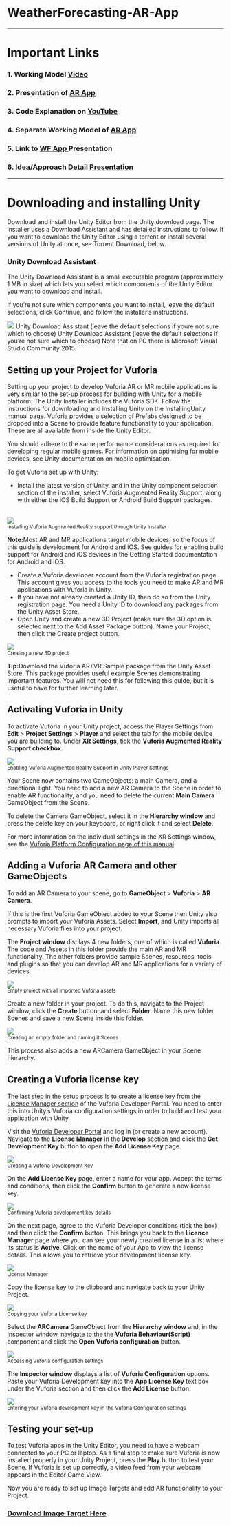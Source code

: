 # WeatherForecasting-AR-App


<hr>
<h1>Important Links</h1>
<h3>1. Working Model <a href="https://drive.google.com/file/d/1T4d2papCfSlYJgG077LBjX5035uvZVZF/view?usp=drivesdk">Video</a></h3>
<h3>2. Presentation of <a href="https://drive.google.com/file/d/1WdO403cGwLdlqZIzaJv4qUE516MYruaV/view?usp=drivesdk ">AR App</a></h3>
<h3>3. Code Explanation on <a href="https://youtu.be/lSrxCW4dOqg">YouTube </a></h3>
<h3>4. Separate Working Model of <a href="https://drive.google.com/file/d/1Uw7Y5AqOMaqdb_qhPprfi9EKaJT_5Qjy/view?usp=drivesdk">AR App</a></h3>
<h3>5. Link to <a href="https://drive.google.com/file/d/1WH_j3BbWm-KVF7LixiaDEKDH0oH7qc7T/view?usp=drivesdk">WF App </a>Presentation</h3>
<h3>6. Idea/Approach Detail <a href="https://drive.google.com/file/d/16CjSQKqUBNYVJeyBCbGP9CpEWcVGBnA3/view?usp=drivesdk">Presentation </a></h3>


<hr>


<h1>Downloading and installing Unity</h1>
Download and install the Unity Editor from the Unity download page. The installer uses a Download Assistant and has detailed instructions to follow. If you want to download the Unity Editor using a torrent or install several versions of Unity at once, see Torrent Download, below.

<h3>Unity Download Assistant</h3>
The Unity Download Assistant is a small executable program (approximately 1 MB in size) which lets you select which components of the Unity Editor you want to download and install.

If you’re not sure which components you want to install, leave the default selections, click Continue, and follow the installer’s instructions.

<img src="https://docs.unity3d.com/2017.3/Documentation/uploads/Main/UnityDownloadAssistant_v52_75.png">
Unity Download Assistant (leave the default selections if youre not sure which to choose)
Unity Download Assistant (leave the default selections if you’re not sure which to choose)
Note that on PC there is Microsoft Visual Studio Community 2015.


<h2>Setting up your Project for Vuforia</h2>
<p>Setting up your project to develop Vuforia AR or MR mobile applications is very similar to the set-up process for building with Unity for a mobile platform. The Unity Installer includes the Vuforia SDK. Follow the instructions for downloading and installing Unity on the InstallingUnity manual page. Vuforia provides a selection of Prefabs designed to be dropped into a Scene to provide feature functionality to your application. These are all available from inside the Unity Editor.</p>
<p>You should adhere to the same performance considerations as required for developing regular mobile games. For information on optimising for mobile devices, see Unity documentation on mobile optimisation.</p>
<p>To get Vuforia set up with Unity:</p>
<ul>
<li>Install the latest version of Unity, and in the Unity component selection section of the installer, select Vuforia Augmented Reality Support, along with either the iOS Build Support or Android Build Support packages.</li></ul><br>
<img src="https://docs.unity3d.com/2017.3/Documentation/uploads/Main/installing_vuforia.png"><br>
<small>Installing Vuforia Augmented Reality support through Unity Installer</small>
<p><b>Note:</b>Most AR and MR applications target mobile devices, so the focus of this guide is development for Android and iOS. See guides for enabling build support for Android and iOS devices in the Getting Started documentation for Android and iOS.<br></p>
<ul>
<li>Create a Vuforia developer account from the Vuforia registration page. This account gives you access to the tools you need to make AR and MR applications with Vuforia in Unity.</li>
<li>If you have not already created a Unity ID, then do so from the Unity registration page. You need a Unity ID to download any packages from the Unity Asset Store.</li>
<li>Open Unity and create a new 3D Project (make sure the 3D option is selected next to the Add Asset Package button). Name your Project, then click the Create project button.</li>
</ul>
<img src="https://docs.unity3d.com/2017.3/Documentation/uploads/Main/new_project.png"></body><br>
<small>Creating a new 3D project</small>
<p><b>Tip:</b>Download the Vuforia AR+VR Sample package from the Unity Asset Store. This package provides useful example Scenes demonstrating important features. You will not need this for following this guide, but it is useful to have for further learning later.</p>
<h2>Activating Vuforia in Unity</h2>
<p>To activate Vuforia in your Unity project, access the Player Settings from <b>Edit</b> > <b>Project Settings</b> > <b>Player</b> and select the tab for the mobile device you are building to. Under <b>XR Settings</b>, tick the <b>Vuforia Augmented Reality Support checkbox</b>.</p>
<img src="https://docs.unity3d.com/2017.3/Documentation/uploads/Main/vuforia_ar_support.png"><br>
<small>Enabling Vuforia Augmented Reality Support in Unity Player Settings</small>
<p>Your Scene now contains two GameObjects: a main Camera, and a directional light. You need to add a new AR Camera to the Scene in order to enable AR functionality, and you need to delete the current <b>Main Camera</b> GameObject from the Scene.</p>
<p>To delete the Camera GameObject, select it in the <b>Hierarchy window</b> and press the delete key on your keyboard, or right click it and select <b>Delete</b>.</p>
<p>For more information on the individual settings in the XR Settings window, see the <u>Vuforia Platform Configuration page of this manual</u>.</p>
<h2>Adding a Vuforia AR Camera and other GameObjects</h2>
<p>To add an AR Camera to your scene, go to <b>GameObject</b> > <b>Vuforia</b> > <b>AR Camera</b>.</p>
<p>If this is the first Vuforia GameObject added to your Scene then Unity also prompts to import your Vuforia Assets. Select <b>Import</b>, and Unity imports all necessary Vuforia files into your project.</p>
<p>The <b>Project window</b> displays 4 new folders, one of which is called <b>Vuforia</b>. The code and Assets in this folder provide the main AR and MR functionality. The other folders provide sample Scenes, resources, tools, and plugins so that you can develop AR and MR applications for a variety of devices.</p>
<img src="https://docs.unity3d.com/2017.3/Documentation/uploads/Main/Importing_assets.png"><br>
<small>Empty project with all imported Vuforia assets</small>
<p>Create a new folder in your project. To do this, navigate to the Project window, click the <b>Create</b> button, and select <b>Folder</b>. Name this new folder Scenes and save a <u>new Scene</u> inside this folder.</p>
<img src="https://docs.unity3d.com/2017.3/Documentation/uploads/Main/New_folder.png"><br>
<small>Creating an empty folder and naming it Scenes</small>
<p>This process also adds a new ARCamera GameObject in your Scene hierarchy.</p>
<h2>Creating a Vuforia license key</h2>
<p>The last step in the setup process is to create a license key from the <u>License Manager section</u> of the Vuforia Developer Portal. You need to enter this into Unity’s Vuforia configuration settings in order to build and test your application with Unity.</p>
<p>Visit the <u>Vuforia Developer Portal</u> and log in (or create a new account). Navigate to the <b>License Manager</b> in the <b>Develop</b> section and click the <b>Get Development Key</b> button to open the <b>Add License Key</b> page.</p>
<img src="https://docs.unity3d.com/2017.3/Documentation/uploads/Main/creating_dev_key.png"><br>
<small>Creating a Vuforia Development Key</small>
<p>On the <b>Add License Key</b> page, enter a name for your app. Accept the terms and conditions, then click the <b>Confirm</b> button to generate a new license key.</p>
<img src="https://docs.unity3d.com/2017.3/Documentation/uploads/Main/vuforia_dev_key_details.png"><br>
<small>Confirming Vuforia development key details</small>
<p>On the next page, agree to the Vuforia Developer conditions (tick the box) and then click the <b>Confirm</b> button. This brings you back to the <b>Licence Manager</b> page where you can see your newly created license in a list where its status is <b>Active</b>. Click on the name of your App to view the license details. This allows you to retrieve your development license key.</p>
<img src="https://docs.unity3d.com/2017.3/Documentation/uploads/Main/license_manager.png"><br>
<small>License Manager</small>
<p>Copy the license key to the clipboard and navigate back to your Unity Project.</p>
<img src="https://docs.unity3d.com/2017.3/Documentation/uploads/Main/copying_license_key.png"><br>
<small>Copying your Vuforia License key</small>
<p>Select the <b>ARCamera</b> GameObject from the <b>Hierarchy window</b> and, in the Inspector window, navigate to the the <b>Vuforia Behaviour(Script)</b> component and click the <b>Open Vuforia configuration</b> button.</p>
<img src="https://docs.unity3d.com/2017.3/Documentation/uploads/Main/config_settings.png"><br>
<small>Accessing Vuforia configuration settings</small>
<p>The <b>Inspector window</b> displays a list of <b>Vuforia Configuration</b> options. Paste your Vuforia Development key into the <b>App License Key</b> text box under the Vuforia section and then click the <b>Add License</b> button.</p>
<img src="https://docs.unity3d.com/2017.3/Documentation/uploads/Main/entering_key.png"><br>
<small>Entering your Vuforia development key in the Vuforia Configuration settings</small>
<h2>Testing your set-up</h2>
<p>To test Vuforia apps in the Unity Editor, you need to have a webcam connected to your PC or laptop. As a final step to make sure Vuforia is now installed properly in your Unity Project, press the <b>Play</b> button to test your Scene. If Vuforia is set up correctly, a video feed from your webcam appears in the Editor Game View.</p>
<p>Now you are ready to set up Image Targets and add AR functionality to your Project.</p>

<h3>
<a href="https://drive.google.com/file/d/1XX3CF93lTiHmx9_iOIwnrDHnxWuLcAeD/view?usp=drivesdk" download = "Image Target"> Download Image Target Here </a></h3>
